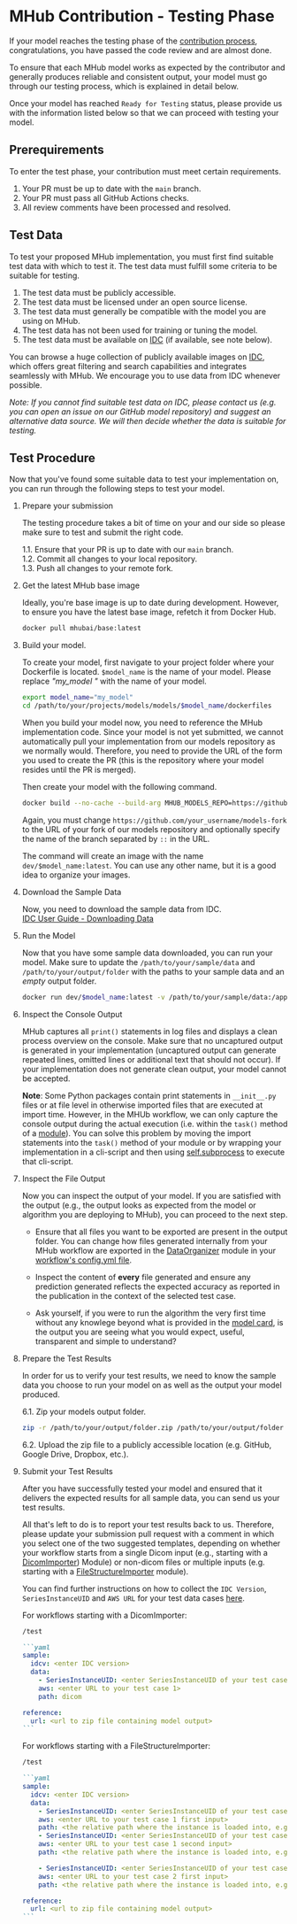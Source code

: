 # MHub Contribution - Testing Phase

If your model reaches the testing phase of the [contribution process](./contributing_a_model.md#submission-timeline), congratulations, you have passed the code review and are almost done.

To ensure that each MHub model works as expected by the contributor and generally produces reliable and consistent output, your model must go through our testing process, which is explained in detail below.

Once your model has reached `Ready for Testing` status, please provide us with the information listed below so that we can proceed with testing your model.

## Prerequirements

To enter the test phase, your contribution must meet certain requirements.

1. Your PR must be up to date with the `main` branch.
2. Your PR must pass all GitHub Actions checks.
3. All review comments have been processed and resolved.

## Test Data

To test your proposed MHub implementation, you must first find suitable test data with which to test it. The test data must fulfill some criteria to be suitable for testing.

1. The test data must be publicly accessible.
2. The test data must be licensed under an open source license.
3. The test data must generally be compatible with the model you are using on MHub.
4. The test data has not been used for training or tuning the model.
5. The test data must be available on [IDC](https://portal.imaging.datacommons.cancer.gov/) (if available, see note below).

You can browse a huge collection of publicly available images on [IDC](https://portal.imaging.datacommons.cancer.gov/), which offers great filtering and search capabilities and integrates seamlessly with MHub. We encourage you to use data from IDC whenever possible.

*Note: If you cannot find suitable test data on IDC, please contact us (e.g. you can open an issue on our GitHub model repository) and suggest an alternative data source. We will then decide whether the data is suitable for testing.*

## Test Procedure

Now that you've found some suitable data to test your implementation on, you can run through the following steps to test your model.

1. Prepare your submission

    The testing procedure takes a bit of time on your and our side so please make sure to test and submit the right code.

    1.1. Ensure that your PR is up to date with our `main` branch.  
    1.2. Commit all changes to your local repository.  
    1.3. Push all changes to your remote fork.

2. Get the latest MHub base image

    Ideally, you're base image is up to date during development. However, to ensure you have the latest base image, refetch it from Docker Hub.

    ```bash
    docker pull mhubai/base:latest
    ```

3. Build your model.

    To create your model, first navigate to your project folder where your Dockerfile is located. `$model_name` is the name of your model. Please replace *"my_model "* with the name of your model.

    ```bash
    export model_name="my_model"
    cd /path/to/your/projects/models/models/$model_name/dockerfiles
    ```

    When you build your model now, you need to reference the MHub implementation code. Since your model is not yet submitted, we cannot automatically pull your implementation from our models repository as we normally would. Therefore, you need to provide the URL of the form you used to create the PR (this is the repository where your model resides until the PR is merged).

    Then create your model with the following command.

    ```bash
    docker build --no-cache --build-arg MHUB_MODELS_REPO=https://github.com/your_username/models-fork::branch -t dev/$model_name:latest .
    ```

    Again, you must change `https://github.com/your_username/models-fork` to the URL of your fork of our models repository and optionally specify the name of the branch separated by `::` in the URL.

    The command will create an image with the name `dev/$model_name:latest`. You can use any other name, but it is a good idea to organize your images.

4. Download the Sample Data

    Now, you need to download the sample data from IDC.  
    [IDC User Guide - Downloading Data](https://learn.canceridc.dev/data/downloading-data)

5. Run the Model

    Now that you have some sample data downloaded, you can run your model.
    Make sure to update the `/path/to/your/sample/data` and `/path/to/your/output/folder` with the paths to your sample data and an *empty* output folder.

    ```bash
    docker run dev/$model_name:latest -v /path/to/your/sample/data:/app/data/input_data:ro -v /path/to/your/output/folder:/app/data/output_data 
    ```

6. Inspect the Console Output

    MHub captures all `print()` statements in log files and displays a clean process overview on the console. Make sure that no uncaptured output is generated in your implementation (uncaptured output can generate repeated lines, omitted lines or additional text that should not occur). If your implementation does not generate clean output, your model cannot be accepted.

    **Note**: Some Python packages contain print statements in `__init__.py` files or at file level in otherwise imported files that are executed at import time. However, in the MHUb workflow, we can only capture the console output during the actual execution (i.e. within the `task()` method of a [module](../mhubio/how_to_write_an_mhubio_module.md#the-task-method)). You can solve this problem by moving the import statements into the `task()` method of your module or by wrapping your implementation in a cli-script and then using [self.subprocess](../mhubio/how_to_write_an_mhubio_module.md#running-a-subprocess-from-a-module) to execute that cli-script.

7. Inspect the File Output

    Now you can inspect the output of your model. If you are satisfied with the output (e.g., the output looks as expected from the model or algorithm you are deploying to MHub), you can proceed to the next step.

    - Ensure that all files you want to be exported are present in the output folder. You can change how files generated internally from your MHub workflow are exported in the [DataOrganizer](../mhubio/mhubio_modules.md#dataorganizer) module in your [workflow's config.yml file](../mhubio/the_mhubio_config_file.md).

    - Inspect the content of **every** file generated and ensure any prediction generated reflects the expected accuracy as reported in the publication in the context of the selected test case.

    - Ask yourself, if you were to run the algorithm the very first time without any knowlege beyond what is provided in the [model card](../mhub_models/model_json.md), is the output you are seeing what you would expect, useful, transparent and simple to understand?

8. Prepare the Test Results

    In order for us to verify your test results, we need to know the sample data you choose to run your model on as well as the output your model produced.

    6.1. Zip your models output folder.

    ```bash
    zip -r /path/to/your/output/folder.zip /path/to/your/output/folder
    ```

    6.2. Upload the zip file to a publicly accessible location (e.g. GitHub, Google Drive, Dropbox, etc.).

9. Submit your Test Results

    After you have successfully tested your model and ensured that it delivers the expected results for all sample data, you can send us your test results.

    All that's left to do is to report your test results back to us. Therefore, please update your submission pull request with a comment in which you select one of the two suggested templates, depending on whether your workflow starts from a single Dicom input (e.g., starting with a [DicomImporter](../mhubio/mhubio_modules.md#dicomimporter)) Module) or non-dicom files or multiple inputs (e.g. starting with a [FileStructureImporter](../mhubio/mhubio_modules.md#filestructureimporter) module).

    You can find further instructions on how to collect the `IDC Version`, `SeriesInstanceUID` and `AWS URL` for your test data cases [here](https://github.com/MHubAI/models/pull/47#issuecomment-1870640491).

    For workflows starting with a DicomImporter:

    ````markdown
    /test

    ```yaml
    sample:
      idcv: <enter IDC version>
      data:
        - SeriesInstanceUID: <enter SeriesInstanceUID of your test case 1>
        aws: <enter URL to your test case 1>
        path: dicom

    reference:
      url: <url to zip file containing model output>
    ```
    ```````



    For workflows starting with a FileStructureImporter:

    ````markdown
    /test

    ```yaml
    sample:
      idcv: <enter IDC version>
      data:
        - SeriesInstanceUID: <enter SeriesInstanceUID of your test case 1 first input>
        aws: <enter URL to your test case 1 first input>
        path: <the relative path where the instance is loaded into, e.g. `case1/ct`>
        - SeriesInstanceUID: <enter SeriesInstanceUID of your test case 1 second input>
        aws: <enter URL to your test case 1 second input>
        path: <the relative path where the instance is loaded into, e.g. `case1/mr`>

        - SeriesInstanceUID: <enter SeriesInstanceUID of your test case 2 first input>
        aws: <enter URL to your test case 2 first input>
        path: <the relative path where the instance is loaded into, e.g. `case2/ct`>

    reference:
      url: <url to zip file containing model output>
    ```
    ````

